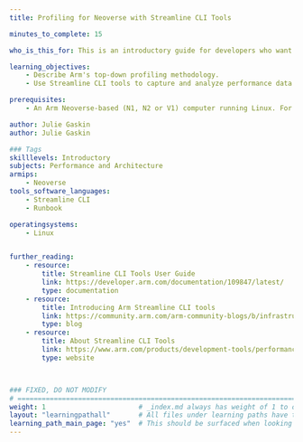 ```yaml
---
title: Profiling for Neoverse with Streamline CLI Tools

minutes_to_complete: 15

who_is_this_for: This is an introductory guide for developers who want to measure and optimize the performance of applications running on Arm Neoverse™-based servers.

learning_objectives: 
    - Describe Arm's top-down profiling methodology.
    - Use Streamline CLI tools to capture and analyze performance data from an application.

prerequisites:
    - An Arm Neoverse-based (N1, N2 or V1) computer running Linux. For your host OS, you can use Amazon Linux 2023 or newer, Debian 10 or newer, RHEL 8 or newer, or Ubuntu 20.04 or newer.

author: Julie Gaskin
author: Julie Gaskin

### Tags
skilllevels: Introductory
subjects: Performance and Architecture
armips:
    - Neoverse
tools_software_languages:
    - Streamline CLI
    - Runbook

operatingsystems:
    - Linux


further_reading:
    - resource:
        title: Streamline CLI Tools User Guide 
        link: https://developer.arm.com/documentation/109847/latest/
        type: documentation
    - resource:
        title: Introducing Arm Streamline CLI tools 
        link: https://community.arm.com/arm-community-blogs/b/infrastructure-solutions-blog
        type: blog
    - resource:
        title: About Streamline CLI Tools
        link: https://www.arm.com/products/development-tools/performance/streamline-cli
        type: website



### FIXED, DO NOT MODIFY
# ================================================================================
weight: 1                       # _index.md always has weight of 1 to order correctly
layout: "learningpathall"       # All files under learning paths have this same wrapper
learning_path_main_page: "yes"  # This should be surfaced when looking for related content. Only set for _index.md of learning path content.
---
```

